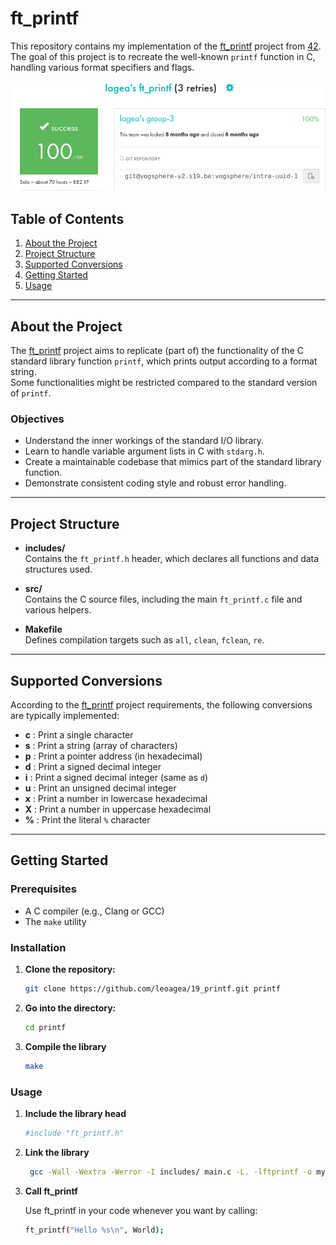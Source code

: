 # ft_printf

This repository contains my implementation of the [ft_printf](docs/en.subject.pdf) project from [42](https://www.42.fr/). The goal of this project is to recreate the well-known `printf` function in C, handling various format specifiers and flags. 

![Score of the project](docs/ProjectResult.png)

## Table of Contents

1. [About the Project](#about-the-project)  
2. [Project Structure](#project-structure)  
3. [Supported Conversions](#supported-conversions)  
4. [Getting Started](#getting-started)  
5. [Usage](#usage)  

---

## About the Project

The [ft_printf](docs/en.subject.pdf) project aims to replicate (part of) the functionality of the C standard library function `printf`, which prints output according to a format string.  
Some functionalities might be restricted compared to the standard version of `printf`.

### Objectives

- Understand the inner workings of the standard I/O library.  
- Learn to handle variable argument lists in C with `stdarg.h`.  
- Create a maintainable codebase that mimics part of the standard library function.  
- Demonstrate consistent coding style and robust error handling.

---

## Project Structure

- **includes/**  
  Contains the `ft_printf.h` header, which declares all functions and data structures used.

- **src/**  
  Contains the C source files, including the main `ft_printf.c` file and various helpers.

- **Makefile**  
  Defines compilation targets such as `all`, `clean`, `fclean`, `re`.

---

## Supported Conversions

According to the [ft_printf](docs/en.subject.pdf) project requirements, the following conversions are typically implemented:

- **c** : Print a single character  
- **s** : Print a string (array of characters)  
- **p** : Print a pointer address (in hexadecimal)  
- **d** : Print a signed decimal integer  
- **i** : Print a signed decimal integer (same as `d`)  
- **u** : Print an unsigned decimal integer  
- **x** : Print a number in lowercase hexadecimal  
- **X** : Print a number in uppercase hexadecimal  
- **%** : Print the literal `%` character

---

## Getting Started

### Prerequisites

- A C compiler (e.g., Clang or GCC)
- The `make` utility

### Installation

1. **Clone the repository:**
   ```bash
   git clone https://github.com/leoagea/19_printf.git printf
   ```

2. **Go into the directory:**
   ```bash
   cd printf
    ```

3. **Compile the library**
   ```bash
   make
   ```

### Usage

1. **Include the library head**
   ```bash
   #include "ft_printf.h"
   ```

2. **Link the library**
   ```bash
    gcc -Wall -Wextra -Werror -I includes/ main.c -L. -lftprintf -o my_program
    ```

3. **Call ft_printf**

    Use ft_printf in your code whenever you want by calling:
    ```bash
    ft_printf("Hello %s\n", World);
    ```
